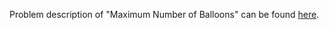 Problem description of "Maximum Number of Balloons" can be found [here](https://leetcode.com/problems/maximum-number-of-balloons/).